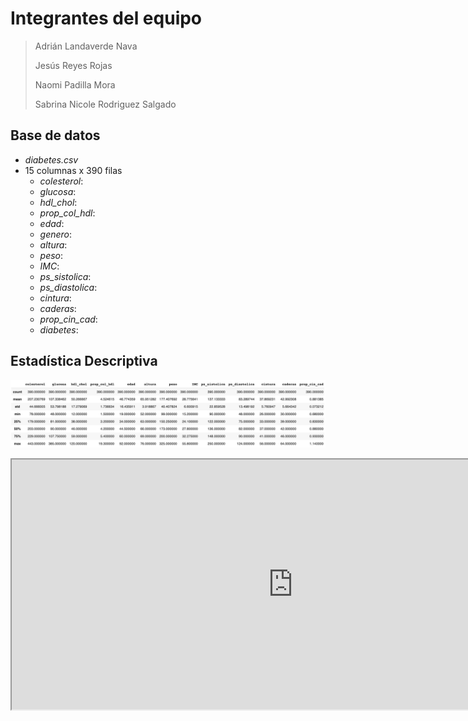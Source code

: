 # Integrantes del equipo

> Adrián Landaverde Nava
> 
> Jesús Reyes Rojas
> 
> Naomi Padilla Mora
> 
> Sabrina Nicole Rodriguez Salgado

## Base de datos
- _diabetes.csv_
- 15 columnas x 390 filas
  - _colesterol_: 
  - _glucosa_:
  - _hdl_chol_:
  - _prop_col_hdl_:
  - _edad_:
  - _genero_:
  - _altura_: 
  - _peso_: 
  - _IMC_: 
  - _ps_sistolica_: 
  - _ps_diastolica_: 
  - _cintura_: 
  - _caderas_: 
  - _prop_cin_cad_: 
  - _diabetes_:

## Estadística Descriptiva
![](/images/describe.png)

<iframe src="https://correlacion.netlify.app/" height="400" width="900"></iframe>

